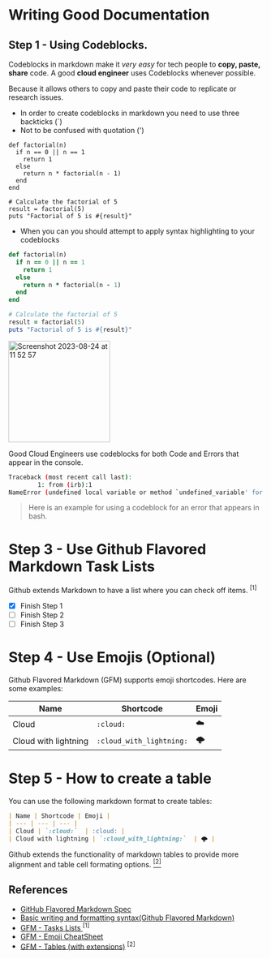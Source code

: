 # Writing Good Documentation 

## Step 1 - Using Codeblocks.

Codeblocks in markdown make it *very easy* for tech people to **copy, paste, share** code.
A good __cloud engineer__ uses Codeblocks whenever possible.

Because it allows others to copy and paste their code to replicate or research issues.


- In order to create codeblocks in markdown you need to use three backticks (`)
- Not to be confused with quotation (')
```
def factorial(n)
  if n == 0 || n == 1
    return 1
  else
    return n * factorial(n - 1)
  end
end

# Calculate the factorial of 5
result = factorial(5)
puts "Factorial of 5 is #{result}"
```

- When you can you should attempt to apply syntax highlighting to your codeblocks

```ruby
def factorial(n)
  if n == 0 || n == 1
    return 1
  else
    return n * factorial(n - 1)
  end
end

# Calculate the factorial of 5
result = factorial(5)
puts "Factorial of 5 is #{result}"
```
<img width="200px" alt="Screenshot 2023-08-24 at 11 52 57" src="https://github.com/vkopel/github-doc-example/assets/145416515/dd76c769-3ef8-4b43-84e6-856d9c0c5f42">

Good Cloud Engineers use codeblocks for both Code and Errors that appear in the console.


```bash
Traceback (most recent call last):
        1: from (irb):1
NameError (undefined local variable or method `undefined_variable' for main:Object)
```

> Here is an example for using a codeblock for an error that appears in bash.

# Step 3 - Use Github Flavored Markdown Task Lists

Github extends Markdown to have a list where you can check off items. <sup>[1]</sup>

- [x] Finish Step 1
- [ ] Finish Step 2
- [ ] Finish Step 3

# Step 4 - Use Emojis (Optional) 

Github Flavored Markdown (GFM) supports emoji shortcodes.
Here are some examples:

| Name | Shortcode | Emoji |
| --- | --- | --- |
| Cloud | `:cloud:`  | :cloud: |
| Cloud with lightning | `:cloud_with_lightning:`  | 🌩️ |

# Step 5 - How to create a table

You can use the following markdown format to create tables:
```md
| Name | Shortcode | Emoji |
| --- | --- | --- |
| Cloud | `:cloud:`  | :cloud: |
| Cloud with lightning | `:cloud_with_lightning:`  | 🌩️ |
```
Github extends the functionality of markdown tables to provide more alignment and table cell formating options. [<sup>[2]</sup>](#references)


## References
- [GitHub Flavored Markdown Spec](https://github.github.com/gfm/) 
- [Basic writing and formatting syntax(Github Flavored Markdown)](https://docs.github.com/en/get-started/writing-on-github/getting-started-with-writing-and-formatting-on-github/basic-writing-and-formatting-syntax#images) 
- [GFM - Tasks Lists ](https://docs.github.com/en/get-started/writing-on-github/getting-started-with-writing-and-formatting-on-github/basic-writing-and-formatting-syntax#task-lists) <sup>[1]</sup>
- [GFM - Emoji CheatSheet](https://github.com/ikatyang/emoji-cheat-sheet)
- [GFM - Tables (with extensions)](https://github.github.com/gfm/#tables-extension-) <sup>[2]</sup>

